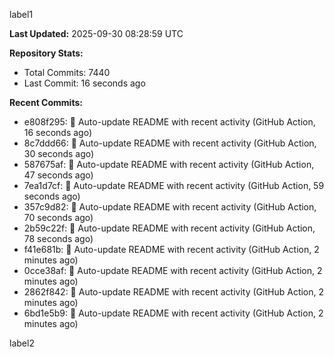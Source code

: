 
label1 
<!-- ACTIVITY_START -->
**Last Updated:** 2025-09-30 08:28:59 UTC

**Repository Stats:**
- Total Commits: 7440
- Last Commit: 16 seconds ago

**Recent Commits:**
- e808f295: 🤖 Auto-update README with recent activity (GitHub Action, 16 seconds ago)
- 8c7ddd66: 🤖 Auto-update README with recent activity (GitHub Action, 30 seconds ago)
- 587675af: 🤖 Auto-update README with recent activity (GitHub Action, 47 seconds ago)
- 7ea1d7cf: 🤖 Auto-update README with recent activity (GitHub Action, 59 seconds ago)
- 357c9d82: 🤖 Auto-update README with recent activity (GitHub Action, 70 seconds ago)
- 2b59c22f: 🤖 Auto-update README with recent activity (GitHub Action, 78 seconds ago)
- f41e681b: 🤖 Auto-update README with recent activity (GitHub Action, 2 minutes ago)
- 0cce38af: 🤖 Auto-update README with recent activity (GitHub Action, 2 minutes ago)
- 2862f842: 🤖 Auto-update README with recent activity (GitHub Action, 2 minutes ago)
- 6bd1e5b9: 🤖 Auto-update README with recent activity (GitHub Action, 2 minutes ago)
<!-- ACTIVITY_END -->

label2
